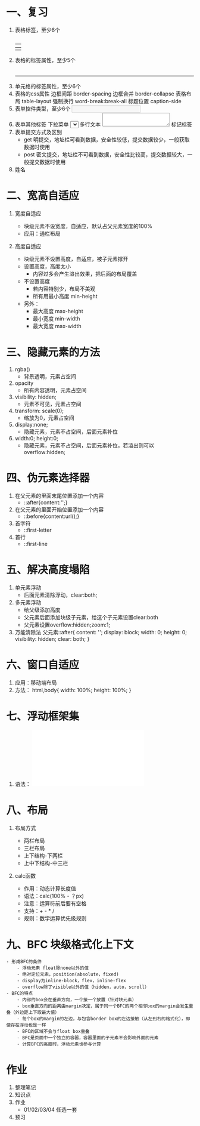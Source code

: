 # 一、复习
1. 表格标签，至少6个
    <table>
        <caption></caption>
        <colgroup></colgroup>
        <thead>
            <tr><th></th></tr>
        </thead>
        <tbody>
            <tr><td></td></td>
        </tbody>
        <tfoot></tfoot>
    <table>
2. 表格的标签属性，至少5个
    <table border='' width='' height='' align='left/center/right' bgcolor='' bordercolor='' cellspacing='' cellpadding='' rules='cols/rows' frame='above/below/lhs/rhs/box'></table>
3. 单元格的标签属性，至少6个
    <td width='' height='' align='left/center/right' valign='top/middle/bottom' bgcolor='' background='' rowspan='' colspan=''></td>
4. 表格的css属性
    边框间距 border-spacing
    边框合并 border-collapse
    表格布局 table-layout
    强制换行 word-break:break-all
    标题位置 caption-side
5. 表单控件类型，至少6个
    <input type="text/password/file/radio/checkbox/hidden/submit/reset/button" disabled readonly value='' placeholder='' checked>
6. 表单其他标签
    下拉菜单 <select><option value=''></option></select>
    多行文本 <textarea cols='' rows=''></textarea>
    标记标签 <label for=''><label>
7. 表单提交方式及区别
    - get 明提交，地址栏可看到数据，安全性较低，提交数据较少，一般获取数据时使用
    - post 密文提交，地址栏不可看到数据，安全性比较高，提交数据较大，一般提交数据时使用
8. 姓名

# 二、宽高自适应
1. 宽度自适应
    - 块级元素不设宽度，自适应，默认占父元素宽度的100%
    - 应用：通栏布局

2. 高度自适应
    - 块级元素不设置高度，自适应，被子元素撑开
    - 设置高度，高度太小
        - 内容过多会产生溢出效果，把后面的布局覆盖
    - 不设置高度
        - 若内容特别少，布局不美观
        - 所有用最小高度 min-height
    - 另外：
        - 最大高度 max-height
        - 最小宽度 min-width
        - 最大宽度 max-width

# 三、隐藏元素的方法
1. rgba()
    - 背景透明，元素占空间
2. opacity 
    - 所有内容透明，元素占空间
3. visibility: hidden;
    - 元素不可见，元素占空间
4. transform: scale(0);
    - 缩放为0，元素占空间
5. display:none;
    - 隐藏元素，元素不占空间，后面元素补位
6. width:0; height:0;
    - 隐藏元素，元素不占空间，后面元素补位，若溢出则可以overflow:hidden;

# 四、伪元素选择器
1. 在父元素的里面末尾位置添加一个内容
    - ::after{content:'';}
2. 在父元素的里面开始位置添加一个内容
    - ::before{content:url();}
3. 首字符
    - ::first-letter
4. 首行
    - ::first-line

# 五、解决高度塌陷
1. 单元素浮动
    - 后面元素清除浮动，clear:both;
2. 多元素浮动
    - 给父级添加高度
    - 父元素后面添加块级子元素，给这个子元素设置clear:both
    - 父元素设置overflow:hidden;zoom:1;
3. 万能清除法
    父元素::after{
        content: '';
        display: block;
        width: 0;
        height: 0;
        visibility: hidden;
        clear: both;
    }

# 六、窗口自适应
1. 应用：移动端布局
2. 方法：
    html,body{
        width: 100%;
        height: 100%;
    }

# 七、浮动框架集
1. 语法：
    <iframe src="页面的路径" frameborder="0" width="" height=""></iframe>

# 八、布局
1. 布局方式
    - 两栏布局
    - 三栏布局
    - 上下结构-下两栏
    - 上中下结构-中三栏

2. calc函数
    - 作用：动态计算长度值
    - 语法：calc(100% - ？px)
    - 注意：运算符前后要有空格
    - 支持：+ - * /
    - 规则：数学运算优先级规则

# 九、BFC 块级格式化上下文
    - 形成BFC的条件
        - 浮动元素 float除none以外的值
        - 绝对定位元素，position(absolute，fixed)
        - display为inline-block，flex，inline-flex
        - overflow除了visible以外的值（hidden，auto，scroll）
    - BFC的特点
        - 内部的box会在垂直方向，一个接一个放置（针对块元素）
        - box垂直方向的距离由margin决定，属于同一个BFC的两个相邻box的margin会发生重叠（外边距上下取最大值）
        - 每个box的margin的左边，与包含border box的左边接触（从左到右的格式化），即使存在浮动也是一样
        - BFC的区域不会与float box重叠
        - BFC是页面中一个独立的容器，容器里面的子元素不会影响外面的元素
        - 计算BFC的高度时，浮动元素也参与计算

# 作业
1. 整理笔记
2. 知识点
3. 作业
    - 01/02/03/04 任选一套
4. 预习